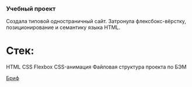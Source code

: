 ### Учебный проект
Создала типовой одностраничный сайт. Затронула флексбокс-вёрстку, позиционирование и семантику языка HTML.

# Стек:
HTML
CSS
Flexbox
CSS-анимация
Файловая структура проекта по БЭМ

[Бриф](https://code.s3.yandex.net/web-developer/project-1/sprint-1-brief.pdf)
